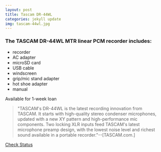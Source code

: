 ```yaml
---
layout: post
title: Tascam DR-44WL 
categories: jekyll update
img: tascam-44wl.jpg
---
```

### The TASCAM DR-44WL MTR linear PCM recorder includes:

- recorder 
- AC adapter
- microSD card 
- USB cable 
- windscreen
- grip/mic stand adapter 
- hot shoe adapter
- manual

Available for 1-week loan

>"TASCAM's DR-44WL is the latest recording innovation from TASCAM. It starts with high-quality stereo condenser microphones, updated with a new XY pattern and high-performance mic components. Two locking XLR inputs feed TASCAM's latest microphone preamp design, with the lowest noise level and richest sound available in a portable recorder."--[TASCAM.com.]


<a href="https://vufind.carli.illinois.edu/vf-dpu/Record/dpu_1256252" class="btn btn-primary btn-lg">Check Status</a>

